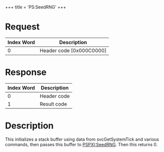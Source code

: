 +++
title = 'PS:SeedRNG'
+++

# Request

| Index Word | Description                |
|------------|----------------------------|
| 0          | Header code \[0x000C0000\] |

# Response

| Index Word | Description |
|------------|-------------|
| 0          | Header code |
| 1          | Result code |

# Description

This initializes a stack buffer using data from svcGetSystemTick and
various commands, then passes this buffer to
[PSPXI:SeedRNG](Process_Services_PXI "wikilink"). Then this returns 0.
